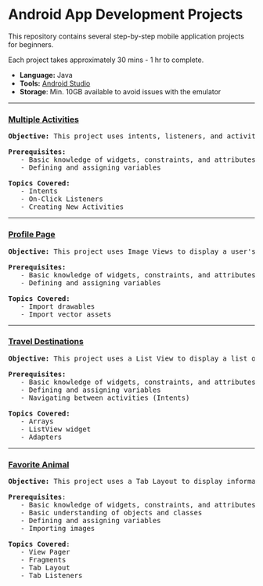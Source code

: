 # Android App Development Projects

This repository contains several step-by-step mobile application projects for beginners. 

Each project takes approximately 30 mins - 1 hr to complete.

- **Language:** Java
- **Tools:** [Android Studio](https://developer.android.com/studio)
- **Storage**: Min. 10GB available to avoid issues with the emulator

---
### [Multiple Activities](activities.md)

<pre>
<b>Objective:</b> This project uses intents, listeners, and activities to navigate a multi-screen application. 

<b>Prerequisites:</b>
   - Basic knowledge of widgets, constraints, and attributes
   - Defining and assigning variables

<b>Topics Covered:</b>
   - Intents
   - On-Click Listeners
   - Creating New Activities
</pre>

---
### [Profile Page](images-graphics.md)

<pre>
<b>Objective:</b> This project uses Image Views to display a user's profile page.

<b>Prerequisites:</b>
   - Basic knowledge of widgets, constraints, and attributes
   - Defining and assigning variables

<b>Topics Covered:</b>
   - Import drawables
   - Import vector assets   
</pre>

---
### [Travel Destinations](list-view.md)

<pre>
<b>Objective:</b> This project uses a List View to display a list of countries. 

<b>Prerequisites:</b>
   - Basic knowledge of widgets, constraints, and attributes
   - Defining and assigning variables
   - Navigating between activities (Intents)

<b>Topics Covered:</b>
   - Arrays
   - ListView widget
   - Adapters
</pre>

---

### [Favorite Animal](tab-layout/tab-layout.md)

<pre>
<b>Objective:</b> This project uses a Tab Layout to display information about a particular animal. 
    
<b>Prerequisites</b>:
   - Basic knowledge of widgets, constraints, and attributes
   - Basic understanding of objects and classes
   - Defining and assigning variables
   - Importing images
    
<b>Topics Covered</b>:
   - View Pager
   - Fragments
   - Tab Layout
   - Tab Listeners    
</pre>

